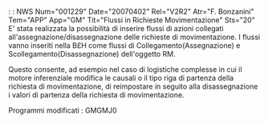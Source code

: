  :  : NWS Num="001229" Date="20070402" Rel="V2R2" Atr="F. Bonzanini" Tem="APP" App="GM" Tit="Flussi in Richieste Movimentazione" Sts="20"
E' stata realizzata la possibilità di inserire flussi di azioni collegati all'assegnazione/disassegnazione delle richieste di movimentazione.
I flussi vanno inseriti nella B£H come flussi di Collegamento(Assegnazione) e Scollegamento(Disassegnazione) dell'oggetto RM.

Questo consente, ad esempio  nel caso di logistiche complesse in cui il motore inferenziale modifica le causali o il tipo riga di partenza della richiesta di movimentazione, di reimpostare in
seguito alla disassegnazione i valori di partenza della richiesta di movimentazione.

Programmi modificati  :  GMGMJ0
